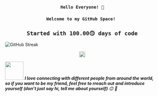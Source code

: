 <h3 align='center'><code>Hello Everyone! 👋<br/></code></h3>
<h3 align='center'><code>Welcome to my GitHub Space! <br/></code></h3>

<h2 align='center'><code> Started with 100.00🙃 days of code <br/></code></h2>

![GitHub Streak](https://streak-stats.demolab.com?user=MRNOONE333&theme=terafox)




<p align="center">
<!--   <a href="https://www.linkedin.com/in/hritam-basak-a66114166/">
    <img align="center" alt="Hritam's LinkedIN" height="30px" width="25px" src="https://cdn.jsdelivr.net/npm/simple-icons@v3/icons/linkedin.svg" />
  </a>&ensp;
  <a href="https://scholar.google.com/citations?user=29wTOh4AAAAJ&hl=en">
    <img align="center" alt="Hritam Basak | Google Scholar" height="30px" width="25px" src="https://cdn.jsdelivr.net/npm/simple-icons@v3/icons/googlescholar.svg" />
  </a>&ensp; -->
  <img height="20" align='center' src="https://visitor-badge.laobi.icu/badge?page_id=hritam-98" alt="visitor badge"/>
</p>

<img src="https://media.giphy.com/media/LnQjpWaON8nhr21vNW/giphy.gif" width="60"> <em><b>I love connecting with different people from around the world, so if you want to be my friend, feel free to rreach out and introduce yourself (don’t just say hi, tell me about yourself)</b> 😊 💜</em>

<!--
**MRNOONE333/MRNOONE333** is a ✨ _special_ ✨ repository because its `README.md` (this file) appears on your GitHub profile.

Here are some ideas to get you started:

- 🔭 I’m currently working on ...
- 🌱 I’m currently learning ...
- 👯 I’m looking to collaborate on ...
- 🤔 I’m looking for help with ...
- 💬 Ask me about ...
- 📫 How to reach me: ...
- 😄 Pronouns: ...
- ⚡ Fun fact: ...
-->
